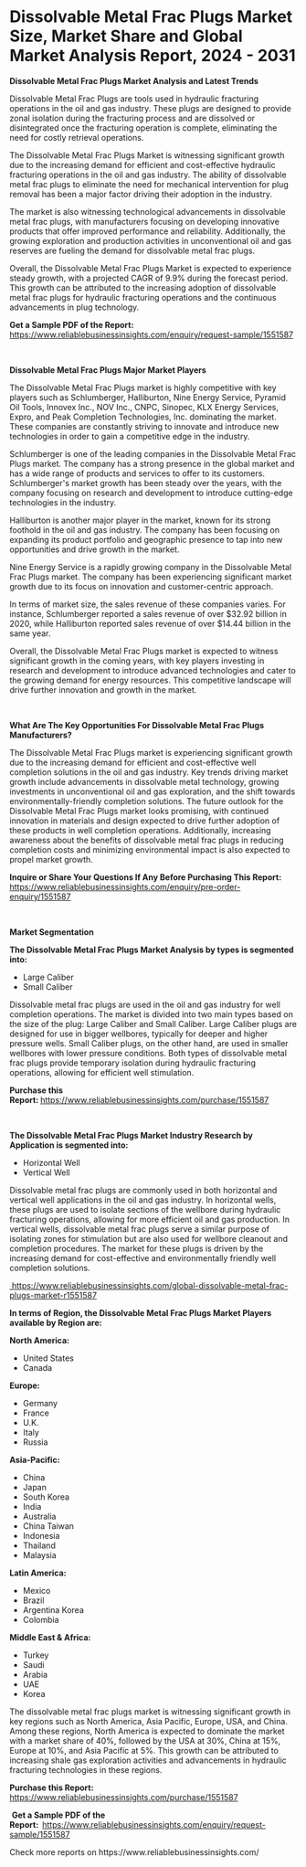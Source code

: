 <p><h1>Dissolvable Metal Frac Plugs Market Size, Market Share and Global Market Analysis Report, 2024 - 2031</h1></p><p><strong>Dissolvable Metal Frac Plugs Market Analysis and Latest Trends</strong></p>
<p><p>Dissolvable Metal Frac Plugs are tools used in hydraulic fracturing operations in the oil and gas industry. These plugs are designed to provide zonal isolation during the fracturing process and are dissolved or disintegrated once the fracturing operation is complete, eliminating the need for costly retrieval operations.</p><p>The Dissolvable Metal Frac Plugs Market is witnessing significant growth due to the increasing demand for efficient and cost-effective hydraulic fracturing operations in the oil and gas industry. The ability of dissolvable metal frac plugs to eliminate the need for mechanical intervention for plug removal has been a major factor driving their adoption in the industry.</p><p>The market is also witnessing technological advancements in dissolvable metal frac plugs, with manufacturers focusing on developing innovative products that offer improved performance and reliability. Additionally, the growing exploration and production activities in unconventional oil and gas reserves are fueling the demand for dissolvable metal frac plugs.</p><p>Overall, the Dissolvable Metal Frac Plugs Market is expected to experience steady growth, with a projected CAGR of 9.9% during the forecast period. This growth can be attributed to the increasing adoption of dissolvable metal frac plugs for hydraulic fracturing operations and the continuous advancements in plug technology.</p></p>
<p><strong>Get a Sample PDF of the Report:&nbsp;</strong> <a href="https://www.reliablebusinessinsights.com/enquiry/request-sample/1551587">https://www.reliablebusinessinsights.com/enquiry/request-sample/1551587</a></p>
<p>&nbsp;</p>
<p><strong>Dissolvable Metal Frac Plugs Major Market Players</strong></p>
<p><p>The Dissolvable Metal Frac Plugs market is highly competitive with key players such as Schlumberger, Halliburton, Nine Energy Service, Pyramid Oil Tools, Innovex Inc., NOV Inc., CNPC, Sinopec, KLX Energy Services, Expro, and Peak Completion Technologies, Inc. dominating the market. These companies are constantly striving to innovate and introduce new technologies in order to gain a competitive edge in the industry.</p><p>Schlumberger is one of the leading companies in the Dissolvable Metal Frac Plugs market. The company has a strong presence in the global market and has a wide range of products and services to offer to its customers. Schlumberger's market growth has been steady over the years, with the company focusing on research and development to introduce cutting-edge technologies in the industry.</p><p>Halliburton is another major player in the market, known for its strong foothold in the oil and gas industry. The company has been focusing on expanding its product portfolio and geographic presence to tap into new opportunities and drive growth in the market.</p><p>Nine Energy Service is a rapidly growing company in the Dissolvable Metal Frac Plugs market. The company has been experiencing significant market growth due to its focus on innovation and customer-centric approach.</p><p>In terms of market size, the sales revenue of these companies varies. For instance, Schlumberger reported a sales revenue of over $32.92 billion in 2020, while Halliburton reported sales revenue of over $14.44 billion in the same year.</p><p>Overall, the Dissolvable Metal Frac Plugs market is expected to witness significant growth in the coming years, with key players investing in research and development to introduce advanced technologies and cater to the growing demand for energy resources. This competitive landscape will drive further innovation and growth in the market.</p></p>
<p>&nbsp;</p>
<p><strong>What Are The Key Opportunities For Dissolvable Metal Frac Plugs Manufacturers?</strong></p>
<p><p>The Dissolvable Metal Frac Plugs market is experiencing significant growth due to the increasing demand for efficient and cost-effective well completion solutions in the oil and gas industry. Key trends driving market growth include advancements in dissolvable metal technology, growing investments in unconventional oil and gas exploration, and the shift towards environmentally-friendly completion solutions. The future outlook for the Dissolvable Metal Frac Plugs market looks promising, with continued innovation in materials and design expected to drive further adoption of these products in well completion operations. Additionally, increasing awareness about the benefits of dissolvable metal frac plugs in reducing completion costs and minimizing environmental impact is also expected to propel market growth.</p></p>
<p><strong>Inquire or Share Your Questions If Any Before Purchasing This Report:</strong> <a href="https://www.reliablebusinessinsights.com/enquiry/pre-order-enquiry/1551587">https://www.reliablebusinessinsights.com/enquiry/pre-order-enquiry/1551587</a></p>
<p>&nbsp;</p>
<p><strong>Market Segmentation</strong></p>
<p><strong>The Dissolvable Metal Frac Plugs Market Analysis by types is segmented into:</strong></p>
<p><ul><li>Large Caliber</li><li>Small Caliber</li></ul></p>
<p><p>Dissolvable metal frac plugs are used in the oil and gas industry for well completion operations. The market is divided into two main types based on the size of the plug: Large Caliber and Small Caliber. Large Caliber plugs are designed for use in bigger wellbores, typically for deeper and higher pressure wells. Small Caliber plugs, on the other hand, are used in smaller wellbores with lower pressure conditions. Both types of dissolvable metal frac plugs provide temporary isolation during hydraulic fracturing operations, allowing for efficient well stimulation.</p></p>
<p><strong>Purchase this Report:&nbsp;</strong><a href="https://www.reliablebusinessinsights.com/purchase/1551587">https://www.reliablebusinessinsights.com/purchase/1551587</a></p>
<p>&nbsp;</p>
<p><strong>The Dissolvable Metal Frac Plugs Market Industry Research by Application is segmented into:</strong></p>
<p><ul><li>Horizontal Well</li><li>Vertical Well</li></ul></p>
<p><p>Dissolvable metal frac plugs are commonly used in both horizontal and vertical well applications in the oil and gas industry. In horizontal wells, these plugs are used to isolate sections of the wellbore during hydraulic fracturing operations, allowing for more efficient oil and gas production. In vertical wells, dissolvable metal frac plugs serve a similar purpose of isolating zones for stimulation but are also used for wellbore cleanout and completion procedures. The market for these plugs is driven by the increasing demand for cost-effective and environmentally friendly well completion solutions.</p></p>
<p><a href="https://www.reliablebusinessinsights.com/global-dissolvable-metal-frac-plugs-market-r1551587">&nbsp;https://www.reliablebusinessinsights.com/global-dissolvable-metal-frac-plugs-market-r1551587</a></p>
<p><strong>In terms of Region, the Dissolvable Metal Frac Plugs Market Players available by Region are:</strong></p>
<p>
    <p> <strong> North America: </strong>
        <ul>
            <li>United States</li>
            <li>Canada</li>
        </ul>
        </p> 
    <p> <strong> Europe: </strong>
        <ul>
            <li>Germany</li>
            <li>France</li>
            <li>U.K.</li>
            <li>Italy</li>
            <li>Russia</li>
        </ul>
        </p> 
    <p> <strong> Asia-Pacific: </strong>
        <ul>
            <li>China</li>
            <li>Japan</li>
            <li>South Korea</li>
            <li>India</li>
            <li>Australia</li>
            <li>China Taiwan</li>
            <li>Indonesia</li>
            <li>Thailand</li>
            <li>Malaysia</li>
        </ul>
        </p> 
    <p> <strong> Latin America: </strong>
        <ul>
            <li>Mexico</li>
            <li>Brazil</li>
            <li>Argentina Korea</li>
            <li>Colombia</li>
        </ul>
        </p> 
    <p> <strong> Middle East & Africa: </strong>
        <ul>
            <li>Turkey</li>
            <li>Saudi</li>
            <li>Arabia</li>
            <li>UAE</li>
            <li>Korea</li>
        </ul>
    </p>
    </p>
<p><p>The dissolvable metal frac plugs market is witnessing significant growth in key regions such as North America, Asia Pacific, Europe, USA, and China. Among these regions, North America is expected to dominate the market with a market share of 40%, followed by the USA at 30%, China at 15%, Europe at 10%, and Asia Pacific at 5%. This growth can be attributed to increasing shale gas exploration activities and advancements in hydraulic fracturing technologies in these regions.</p></p>
<p><strong>Purchase this Report: </strong><a href="https://www.reliablebusinessinsights.com/purchase/1551587">https://www.reliablebusinessinsights.com/purchase/1551587</a></p>
<p>&nbsp;<strong>Get a Sample PDF of the Report:&nbsp;&nbsp;</strong><a href="https://www.reliablebusinessinsights.com/enquiry/request-sample/1551587">https://www.reliablebusinessinsights.com/enquiry/request-sample/1551587</a></p>
<p><strong></strong></p>
<p>Check more reports on https://www.reliablebusinessinsights.com/</p>